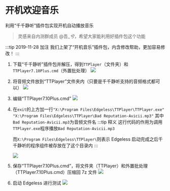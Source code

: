 # 开机欢迎音乐

利用“千千静听”插件包实现开机自动播放音乐

> 灵感来自内测群成员 @吾\__兮_，希望大家能利用好插件包这个功能

:::tip 2019-11-28 加注
我们上架了“开机音乐”插件包，内含修改帮助，更加容易修改！
:::

1. 下载“千千静听”插件包并解压，得到`TTPlayer`（文件夹）和`TTPlayer7.10Plus.cmd`（外置批处理）
   ![](https://pineapple.edgeless.top/picbed/wiki/images/picture1_1561395662946.png)

2. 将音频文件放到“TTPlayer”文件夹内（只要是千千静听支持的音频格式都可以）
   ![](https://pineapple.edgeless.top/picbed/wiki/images/picture2_1561395754987.png)
3. 编辑“TTPlayer7.10Plus.cmd”
   ![](https://pineapple.edgeless.top/picbed/wiki/images/scshot4.png)
4. 在`exit`的上方加一行`"X:\Program Files\Edgeless\TTPlayer\TTPlayer.exe" "X:\Program Files\Edgeless\TTPlayer\Bad Reputation-Avicii.mp3"`
   其中`Bad Reputation-Avicii.mp3`为音频文件名
   :::tip 释义
   这行代码的作用为调用`TTPlayer.exe`程序播放`Bad Reputation-Avicii.mp3`
   
   而`X:\Program Files\Edgeless\TTPlayer\`则表示 Edgeless 启动完成之后千千静听的程序组件被存放在了这个目录内
   :::

   ![](https://pineapple.edgeless.top/picbed/wiki/images/picture3_1561396151258.png)

5. 保存“TTPlayer7.10Plus.cmd”，将文件夹（TTPlayer）和外置批处理（TTPlayer7.10Plus.cmd）压缩回 7z 文件
   ![](https://pineapple.edgeless.top/picbed/wiki/images/scshot5.png)
6. 启动 Edgeless 进行测试
   ![](https://pineapple.edgeless.top/picbed/wiki/images/picture4_1561396273879.png)
